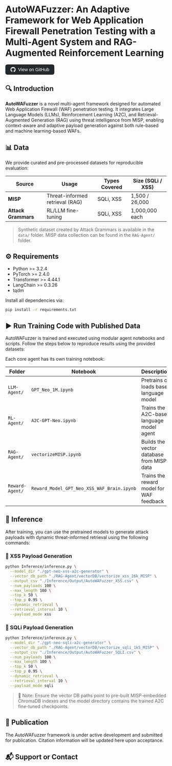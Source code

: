 # AutoWAFuzzer: An Adaptive Framework for Web Application Firewall Penetration Testing with a Multi-Agent System and RAG-Augmented Reinforcement Learning
<a href="https://kzyo0t.github.io/AutoWAFuzzer" target="_blank" style="text-decoration:none;">
  <button style="background-color:#24292e; color:white; border:none; padding:8px 16px; font-size:14px; border-radius:6px; display:flex; align-items:center; gap:8px; cursor:pointer;">
    <svg height="16" viewBox="0 0 16 16" width="16" aria-hidden="true" fill="white">
      <path d="M8 0C3.58 0 0 3.58 0 8a8.004 8.004 0 005.47 7.59c.4.07.55-.17.55-.38v-1.33c-2.23.48-2.7-1.07-2.7-1.07-.36-.91-.88-1.15-.88-1.15-.72-.5.06-.49.06-.49.79.06 1.21.82 1.21.82.71 1.21 1.87.86 2.33.66.07-.52.28-.86.5-1.06-1.78-.2-3.64-.89-3.64-3.96 0-.87.31-1.59.82-2.15-.08-.2-.36-1.01.08-2.1 0 0 .67-.21 2.2.82a7.5 7.5 0 012-.27c.68 0 1.36.09 2 .27 1.52-1.03 2.2-.82 2.2-.82.44 1.09.16 1.9.08 2.1.51.56.82 1.28.82 2.15 0 3.08-1.87 3.76-3.65 3.96.29.25.54.73.54 1.48v2.2c0 .21.15.45.55.38A8.003 8.003 0 0016 8c0-4.42-3.58-8-8-8z"/>
    </svg>
    <span>View on GitHub</span>
  </button>
</a>


## 🔍 Introduction

**AutoWAFuzzer** is a novel multi-agent framework designed for automated Web Application Firewall (WAF) penetration testing. It integrates Large Language Models (LLMs), Reinforcement Learning (A2C), and Retrieval-Augmented Generation (RAG) using threat intelligence from MISP, enabling context-aware and adaptive payload generation against both rule-based and machine learning-based WAFs.

## 📊 Data

We provide curated and pre-processed datasets for reproducible evaluation:

| Source             | Usage                               | Types Covered | Size (SQLi / XSS)   |
|--------------------|--------------------------------------|----------------|----------------------|
| **MISP**           | Threat-informed retrieval (RAG)      | SQLi, XSS      | 1,500 / 26,000       |
| **Attack Grammars**| RL/LLM fine-tuning                   | SQLi, XSS      | 1,000,000 each       |



> Synthetic dataset created by Attack Grammars is available in the `data/` folder.
> MISP data collection can be found in the `RAG-Agent/` folder.

## ⚙️ Requirements

* Python >= 3.2.4
* PyTorch >= 2.4.0
* Transformer >= 4.44.1
* LangChain >= 0.3.26
* tqdm

Install all dependencies via:

```bash
pip install -r requirements.txt
```

## ▶️ Run Training Code with Published Data

AutoWAFuzzer is trained and executed using modular agent notebooks and scripts. Follow the steps below to reproduce results using the provided datasets:

Each core agent has its own training notebook:

| Folder            | Notebook                          | Description                              |
|-------------------|------------------------------------|------------------------------------------|
| `LLM-Agent/`       | `GPT_Neo_1M.ipynb`         | Pretrains or loads base language model       |
| `RL-Agent/`        | `A2C-GPT-Neo.ipynb`            | Trains the A2C-based language model agent |
| `RAG-Agent/`       | `vectorizeMISP.ipynb`            | Builds the vector database from MISP data |
| `Reward-Agent/`      | `Reward_Model_GPT_Neo_XSS_WAF_Brain.ipynb`         | Trains the reward model for WAF feedback |


## 🔎 Inference

After training, you can use the pretrained models to generate attack payloads with dynamic threat-informed retrieval using the following commands:

### 🚀 XSS Payload Generation

```bash
python Inference/inference.py \
  --model_dir "./gpt-neo-xss-a2c-generator" \
  --vector_db_path "./RAG-Agent/vectorDB/vectorize_xss_26k_MISP" \
  --output_csv "./Inference/Output/AutoWAFuzzer_XSS.csv" \
  --num_payloads 100 \
  --max_length 100 \
  --top_k 50 \
  --top_p 0.95 \
  --dynamic_retrieval \
  --retrieval_interval 10 \
  --payload_mode xss
```

### 🚀 SQLi Payload Generation

```bash
python Inference/inference.py \
  --model_dir "./gpt-neo-sqli-a2c-generator" \
  --vector_db_path "./RAG-Agent/vectorDB/vectorize_sqli_1k5_MISP" \
  --output_csv "./Inference/Output/AutoWAFuzzer_SQLI.csv" \
  --num_payloads 100 \
  --max_length 100 \
  --top_k 50 \
  --top_p 0.95 \
  --dynamic_retrieval \
  --retrieval_interval 10 \
  --payload_mode sqli
```

> 📝 Note: Ensure the vector DB paths point to pre-built MISP-embedded ChromaDB indexes and the model directory contains the trained A2C fine-tuned checkpoints.


## 📄 Publication

The AutoWAFuzzer framework is under active development and submitted for publication. Citation information will be updated here upon acceptance.

## 📬 Support or Contact
